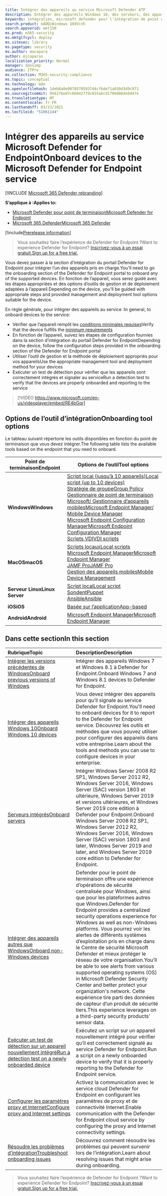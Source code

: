 ```yaml
---
title: Intégrer des appareils au service Microsoft Defender ATP
description: Intégrer des appareils Windows 10, des serveurs, des appareils autres que Windows et apprendre à exécuter un test de détection.
keywords: intégration, microsoft defender pour l’intégration de point de terminaison, intégration windows atp, sccm, stratégie de groupe, mdm, script local, test de détection
search.product: eADQiWindows 10XVcnh
search.appverid: met150
ms.prod: m365-security
ms.mktglfcycl: deploy
ms.sitesec: library
ms.pagetype: security
ms.author: macapara
author: mjcaparas
localization_priority: Normal
manager: dansimp
audience: ITPro
ms.collection: M365-security-compliance
ms.topic: conceptual
ms.technology: mde
ms.openlocfilehash: 1deb8a0e00785705937d4cf6de71a030d3d9c971
ms.sourcegitcommit: 956176ed7c8b8427fdc655abcd1709d86da9447e
ms.translationtype: MT
ms.contentlocale: fr-FR
ms.lasthandoff: 03/23/2021
ms.locfileid: "51061144"
---
```

# <a name="onboard-devices-to-the-microsoft-defender-for-endpoint-service"></a><span data-ttu-id="29886-104">Intégrer des appareils au service Microsoft Defender for Endpoint</span><span class="sxs-lookup"><span data-stu-id="29886-104">Onboard devices to the Microsoft Defender for Endpoint service</span></span>

[!INCLUDE [Microsoft 365 Defender rebranding](../../includes/microsoft-defender.md)]

<span data-ttu-id="29886-105">**S’applique à :**</span><span class="sxs-lookup"><span data-stu-id="29886-105">**Applies to:**</span></span>
- [<span data-ttu-id="29886-106">Microsoft Defender pour point de terminaison</span><span class="sxs-lookup"><span data-stu-id="29886-106">Microsoft Defender for Endpoint</span></span>](https://go.microsoft.com/fwlink/p/?linkid=2146631)
- [<span data-ttu-id="29886-107">Microsoft 365 Defender</span><span class="sxs-lookup"><span data-stu-id="29886-107">Microsoft 365 Defender</span></span>](https://go.microsoft.com/fwlink/?linkid=2118804)

[!include[Prerelease information](../../includes/prerelease.md)]

><span data-ttu-id="29886-108">Vous souhaitez faire l’expérience de Defender for Endpoint ?</span><span class="sxs-lookup"><span data-stu-id="29886-108">Want to experience Defender for Endpoint?</span></span> [<span data-ttu-id="29886-109">Inscrivez-vous à un essai gratuit.</span><span class="sxs-lookup"><span data-stu-id="29886-109">Sign up for a free trial.</span></span>](https://www.microsoft.com/microsoft-365/windows/microsoft-defender-atp?ocid=docs-wdatp-onboardconfigure-abovefoldlink)

<span data-ttu-id="29886-110">Vous devez passer à la section d’intégration du portail Defender for Endpoint pour intégrer l’un des appareils pris en charge.</span><span class="sxs-lookup"><span data-stu-id="29886-110">You'll need to go the onboarding section of the Defender for Endpoint portal to onboard any of the supported devices.</span></span> <span data-ttu-id="29886-111">En fonction de l’appareil, vous serez guidé avec les étapes appropriées et des options d’outils de gestion et de déploiement adaptées à l’appareil.</span><span class="sxs-lookup"><span data-stu-id="29886-111">Depending on the device, you'll be guided with appropriate steps and provided management and deployment tool options suitable for the device.</span></span> 

<span data-ttu-id="29886-112">En règle générale, pour intégrer des appareils au service :</span><span class="sxs-lookup"><span data-stu-id="29886-112">In general, to onboard devices to the service:</span></span>

- <span data-ttu-id="29886-113">Vérifier que l’appareil remplit les [conditions minimales requises](minimum-requirements.md)</span><span class="sxs-lookup"><span data-stu-id="29886-113">Verify that the device fulfills the [minimum requirements](minimum-requirements.md)</span></span>
- <span data-ttu-id="29886-114">En fonction de l’appareil, suivez les étapes de configuration fournies dans la section d’intégration du portail Defender for Endpoint</span><span class="sxs-lookup"><span data-stu-id="29886-114">Depending on the device, follow the configuration steps provided in the onboarding section of the Defender for Endpoint portal</span></span>
- <span data-ttu-id="29886-115">Utiliser l’outil de gestion et la méthode de déploiement appropriés pour vos appareils</span><span class="sxs-lookup"><span data-stu-id="29886-115">Use the appropriate management tool and deployment method for your devices</span></span>
- <span data-ttu-id="29886-116">Exécuter un test de détection pour vérifier que les appareils sont correctement intégrés et signaler au service</span><span class="sxs-lookup"><span data-stu-id="29886-116">Run a detection test to verify that the devices are properly onboarded and reporting to the service</span></span>

>[!VIDEO https://www.microsoft.com/en-us/videoplayer/embed/RE4bGqr]

## <a name="onboarding-tool-options"></a><span data-ttu-id="29886-117">Options de l’outil d’intégration</span><span class="sxs-lookup"><span data-stu-id="29886-117">Onboarding tool options</span></span>
<span data-ttu-id="29886-118">Le tableau suivant répertorie les outils disponibles en fonction du point de terminaison que vous devez intégrer.</span><span class="sxs-lookup"><span data-stu-id="29886-118">The following table lists the available tools based on the endpoint that you need to onboard.</span></span>

| <span data-ttu-id="29886-119">Point de terminaison</span><span class="sxs-lookup"><span data-stu-id="29886-119">Endpoint</span></span>     | <span data-ttu-id="29886-120">Options de l’outil</span><span class="sxs-lookup"><span data-stu-id="29886-120">Tool options</span></span>                       |
|--------------|------------------------------------------|
| <span data-ttu-id="29886-121">**Windows**</span><span class="sxs-lookup"><span data-stu-id="29886-121">**Windows**</span></span>  |  [<span data-ttu-id="29886-122">Script local (jusqu’à 10 appareils)</span><span class="sxs-lookup"><span data-stu-id="29886-122">Local script (up to 10 devices)</span></span>](configure-endpoints-script.md) <br>  [<span data-ttu-id="29886-123">Stratégie de groupe</span><span class="sxs-lookup"><span data-stu-id="29886-123">Group Policy</span></span>](configure-endpoints-gp.md) <br>  [<span data-ttu-id="29886-124">Gestionnaire de point de terminaison Microsoft/ Gestionnaire d’appareils mobiles</span><span class="sxs-lookup"><span data-stu-id="29886-124">Microsoft Endpoint Manager/ Mobile Device Manager</span></span>](configure-endpoints-mdm.md) <br>   [<span data-ttu-id="29886-125">Microsoft Endpoint Configuration Manager</span><span class="sxs-lookup"><span data-stu-id="29886-125">Microsoft Endpoint Configuration Manager</span></span>](configure-endpoints-sccm.md) <br> [<span data-ttu-id="29886-126">Scripts VDI</span><span class="sxs-lookup"><span data-stu-id="29886-126">VDI scripts</span></span>](configure-endpoints-vdi.md)   |
| <span data-ttu-id="29886-127">**MacOS**</span><span class="sxs-lookup"><span data-stu-id="29886-127">**macOS**</span></span>    | [<span data-ttu-id="29886-128">Scripts locaux</span><span class="sxs-lookup"><span data-stu-id="29886-128">Local scripts</span></span>](mac-install-manually.md) <br> [<span data-ttu-id="29886-129">Microsoft Endpoint Manager</span><span class="sxs-lookup"><span data-stu-id="29886-129">Microsoft Endpoint Manager</span></span>](mac-install-with-intune.md) <br> [<span data-ttu-id="29886-130">JAMF Pro</span><span class="sxs-lookup"><span data-stu-id="29886-130">JAMF Pro</span></span>](mac-install-with-jamf.md) <br> [<span data-ttu-id="29886-131">Gestion des appareils mobiles</span><span class="sxs-lookup"><span data-stu-id="29886-131">Mobile Device Management</span></span>](mac-install-with-other-mdm.md) |
| <span data-ttu-id="29886-132">**Serveur Linux**</span><span class="sxs-lookup"><span data-stu-id="29886-132">**Linux Server**</span></span> | [<span data-ttu-id="29886-133">Script local</span><span class="sxs-lookup"><span data-stu-id="29886-133">Local script</span></span>](linux-install-manually.md) <br> [<span data-ttu-id="29886-134">Sondent</span><span class="sxs-lookup"><span data-stu-id="29886-134">Puppet</span></span>](linux-install-with-puppet.md) <br> [<span data-ttu-id="29886-135">Ansible</span><span class="sxs-lookup"><span data-stu-id="29886-135">Ansible</span></span>](linux-install-with-ansible.md)|
| <span data-ttu-id="29886-136">**iOS**</span><span class="sxs-lookup"><span data-stu-id="29886-136">**iOS**</span></span>      | [<span data-ttu-id="29886-137">Basée sur l’application</span><span class="sxs-lookup"><span data-stu-id="29886-137">App-based</span></span>](ios-install.md)                                |
| <span data-ttu-id="29886-138">**Android**</span><span class="sxs-lookup"><span data-stu-id="29886-138">**Android**</span></span>  | [<span data-ttu-id="29886-139">Microsoft Endpoint Manager</span><span class="sxs-lookup"><span data-stu-id="29886-139">Microsoft Endpoint Manager</span></span>](android-intune.md)               | 




## <a name="in-this-section"></a><span data-ttu-id="29886-140">Dans cette section</span><span class="sxs-lookup"><span data-stu-id="29886-140">In this section</span></span>
<span data-ttu-id="29886-141">Rubrique</span><span class="sxs-lookup"><span data-stu-id="29886-141">Topic</span></span> | <span data-ttu-id="29886-142">Description</span><span class="sxs-lookup"><span data-stu-id="29886-142">Description</span></span>
:---|:---
[<span data-ttu-id="29886-143">Intégrer les versions précédentes de Windows</span><span class="sxs-lookup"><span data-stu-id="29886-143">Onboard previous versions of Windows</span></span>](onboard-downlevel.md)| <span data-ttu-id="29886-144">Intégrer des appareils Windows 7 et Windows 8.1 à Defender for Endpoint.</span><span class="sxs-lookup"><span data-stu-id="29886-144">Onboard Windows 7 and Windows 8.1 devices to Defender for Endpoint.</span></span> 
[<span data-ttu-id="29886-145">Intégrer des appareils Windows 10</span><span class="sxs-lookup"><span data-stu-id="29886-145">Onboard Windows 10 devices</span></span>](configure-endpoints.md) | <span data-ttu-id="29886-146">Vous devez intégrer des appareils pour qu’il signale au service Defender for Endpoint.</span><span class="sxs-lookup"><span data-stu-id="29886-146">You'll need to onboard devices for it to report to the Defender for Endpoint service.</span></span> <span data-ttu-id="29886-147">Découvrez les outils et méthodes que vous pouvez utiliser pour configurer des appareils dans votre entreprise.</span><span class="sxs-lookup"><span data-stu-id="29886-147">Learn about the tools and methods you can use to configure devices in your enterprise.</span></span>
[<span data-ttu-id="29886-148">Serveurs intégrés</span><span class="sxs-lookup"><span data-stu-id="29886-148">Onboard servers</span></span>](configure-server-endpoints.md) |  <span data-ttu-id="29886-149">Intégrer Windows Server 2008 R2 SP1, Windows Server 2012 R2, Windows Server 2016, Windows Server (SAC) version 1803 et ultérieure, Windows Server 2019 et versions ultérieures, et Windows Server 2019 core edition à Defender pour Endpoint.</span><span class="sxs-lookup"><span data-stu-id="29886-149">Onboard Windows Server 2008 R2 SP1, Windows Server 2012 R2, Windows Server 2016, Windows Server (SAC) version 1803 and later, Windows Server 2019 and later, and Windows Server 2019 core edition to Defender for Endpoint.</span></span>
[<span data-ttu-id="29886-150">Intégrer des appareils autres que Windows</span><span class="sxs-lookup"><span data-stu-id="29886-150">Onboard non-Windows devices</span></span>](configure-endpoints-non-windows.md) | <span data-ttu-id="29886-151">Defender pour le point de terminaison offre une expérience d’opérations de sécurité centralisée pour Windows, ainsi que pour les plateformes autres que Windows.</span><span class="sxs-lookup"><span data-stu-id="29886-151">Defender for Endpoint provides a centralized security operations experience for Windows as well as non-Windows platforms.</span></span> <span data-ttu-id="29886-152">Vous pourrez voir les alertes de différents systèmes d’exploitation pris en charge dans le Centre de sécurité Microsoft Defender et mieux protéger le réseau de votre organisation.</span><span class="sxs-lookup"><span data-stu-id="29886-152">You'll be able to see alerts from various supported operating systems (OS) in Microsoft Defender Security Center and better protect your organization's network.</span></span> <span data-ttu-id="29886-153">Cette expérience tire parti des données de capteur d’un produit de sécurité tiers.</span><span class="sxs-lookup"><span data-stu-id="29886-153">This experience leverages on a third-party security products' sensor data.</span></span> 
[<span data-ttu-id="29886-154">Exécuter un test de détection sur un appareil nouvellement intégré</span><span class="sxs-lookup"><span data-stu-id="29886-154">Run a detection test on a newly onboarded device</span></span>](run-detection-test.md) | <span data-ttu-id="29886-155">Exécutez un script sur un appareil nouvellement intégré pour vérifier qu’il est correctement signalé au service Defender for Endpoint.</span><span class="sxs-lookup"><span data-stu-id="29886-155">Run a script on a newly onboarded device to verify that it is properly reporting to the Defender for Endpoint service.</span></span>
[<span data-ttu-id="29886-156">Configurer les paramètres proxy et Internet</span><span class="sxs-lookup"><span data-stu-id="29886-156">Configure proxy and Internet settings</span></span>](configure-proxy-internet.md)| <span data-ttu-id="29886-157">Activez la communication avec le service cloud Defender for Endpoint en configurant les paramètres de proxy et de connectivité Internet.</span><span class="sxs-lookup"><span data-stu-id="29886-157">Enable communication with the Defender for Endpoint cloud service by configuring the proxy and Internet connectivity settings.</span></span>
[<span data-ttu-id="29886-158">Résoudre les problèmes d’intégration</span><span class="sxs-lookup"><span data-stu-id="29886-158">Troubleshoot onboarding issues</span></span>](troubleshoot-onboarding.md) | <span data-ttu-id="29886-159">Découvrez comment résoudre les problèmes qui peuvent survenir lors de l’intégration.</span><span class="sxs-lookup"><span data-stu-id="29886-159">Learn about resolving issues that might arise during onboarding.</span></span>

><span data-ttu-id="29886-160">Vous souhaitez faire l’expérience de Defender for Endpoint ?</span><span class="sxs-lookup"><span data-stu-id="29886-160">Want to experience Defender for Endpoint?</span></span> [<span data-ttu-id="29886-161">Inscrivez-vous à un essai gratuit.</span><span class="sxs-lookup"><span data-stu-id="29886-161">Sign up for a free trial.</span></span>](https://www.microsoft.com/microsoft-365/windows/microsoft-defender-atp?ocid=docs-wdatp-onboardconfigure-belowfoldlink)
